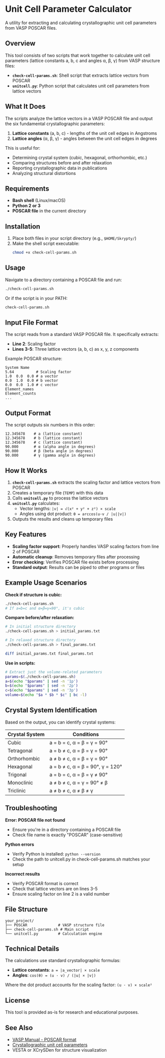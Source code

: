 # Unit Cell Parameter Calculator

A utility for extracting and calculating crystallographic unit cell parameters from VASP POSCAR files.

## Overview

This tool consists of two scripts that work together to calculate unit cell parameters (lattice constants a, b, c and angles α, β, γ) from VASP structure files:

- **`check-cell-params.sh`**: Shell script that extracts lattice vectors from POSCAR
- **`unitcell.py`**: Python script that calculates unit cell parameters from lattice vectors

## What It Does

The scripts analyze the lattice vectors in a VASP POSCAR file and output the six fundamental crystallographic parameters:

1. **Lattice constants** (a, b, c) - lengths of the unit cell edges in Angstroms
2. **Lattice angles** (α, β, γ) - angles between the unit cell edges in degrees

This is useful for:
- Determining crystal system (cubic, hexagonal, orthorhombic, etc.)
- Comparing structures before and after relaxation
- Reporting crystallographic data in publications
- Analyzing structural distortions

## Requirements

- **Bash shell** (Linux/macOS)
- **Python 2 or 3**
- **POSCAR file** in the current directory

## Installation

1. Place both files in your script directory (e.g., `$HOME/Skrypty/`)
2. Make the shell script executable:
   ```bash
   chmod +x check-cell-params.sh
   ```

## Usage

Navigate to a directory containing a POSCAR file and run:

```bash
./check-cell-params.sh
```

Or if the script is in your PATH:
```bash
check-cell-params.sh
```

## Input File Format

The script reads from a standard VASP POSCAR file. It specifically extracts:
- **Line 2**: Scaling factor
- **Lines 3-5**: Three lattice vectors (a, b, c) as x, y, z components

Example POSCAR structure:
```
System Name
5.64          # Scaling factor
1.0  0.0  0.0 # a vector
0.0  1.0  0.0 # b vector  
0.0  0.0  1.0 # c vector
Element_names
Element_counts
...
```

## Output Format

The script outputs six numbers in this order:
```
12.345678    # a (lattice constant)
12.345678    # b (lattice constant)
12.345678    # c (lattice constant)
90.000       # α (alpha angle in degrees)
90.000       # β (beta angle in degrees)  
90.000       # γ (gamma angle in degrees)
```

## How It Works

1. **`check-cell-params.sh`** extracts the scaling factor and lattice vectors from POSCAR
2. Creates a temporary file (`TEMP`) with this data
3. Calls **`unitcell.py`** to process the lattice vectors
4. **`unitcell.py`** calculates:
   - Vector lengths: `|v| = √(x² + y² + z²) × scale`
   - Angles using dot product: `θ = arccos(u·v / |u||v|)`
5. Outputs the results and cleans up temporary files

## Key Features

- **Scaling factor support**: Properly handles VASP scaling factors from line 2 of POSCAR
- **Automatic cleanup**: Removes temporary files after processing
- **Error checking**: Verifies POSCAR file exists before processing
- **Standard output**: Results can be piped to other programs or files

## Example Usage Scenarios

**Check if structure is cubic:**
```bash
./check-cell-params.sh
# If a=b=c and α=β=γ=90°, it's cubic
```

**Compare before/after relaxation:**
```bash
# In initial structure directory
./check-cell-params.sh > initial_params.txt

# In relaxed structure directory  
./check-cell-params.sh > final_params.txt

diff initial_params.txt final_params.txt
```

**Use in scripts:**
```bash
# Extract just the volume-related parameters
params=$(./check-cell-params.sh)
a=$(echo "$params" | sed -n '1p')
b=$(echo "$params" | sed -n '2p')
c=$(echo "$params" | sed -n '3p')
volume=$(echo "$a * $b * $c" | bc -l)
```

## Crystal System Identification

Based on the output, you can identify crystal systems:

| Crystal System | Conditions |
|----------------|------------|
| Cubic | a = b = c, α = β = γ = 90° |
| Tetragonal | a = b ≠ c, α = β = γ = 90° |
| Orthorhombic | a ≠ b ≠ c, α = β = γ = 90° |
| Hexagonal | a = b ≠ c, α = β = 90°, γ = 120° |
| Trigonal | a = b = c, α = β = γ ≠ 90° |
| Monoclinic | a ≠ b ≠ c, α = γ = 90° ≠ β |
| Triclinic | a ≠ b ≠ c, α ≠ β ≠ γ |

## Troubleshooting

**Error: POSCAR file not found**
- Ensure you're in a directory containing a POSCAR file
- Check file name is exactly "POSCAR" (case-sensitive)

**Python errors**
- Verify Python is installed: `python --version`
- Check the path to unitcell.py in check-cell-params.sh matches your setup

**Incorrect results**
- Verify POSCAR format is correct
- Check that lattice vectors are on lines 3-5
- Ensure scaling factor on line 2 is a valid number

## File Structure

```
your_project/
├── POSCAR              # VASP structure file
├── check-cell-params.sh # Main script
└── unitcell.py         # Calculation engine
```

## Technical Details

The calculations use standard crystallographic formulas:
- **Lattice constants**: `a = |a_vector| × scale`
- **Angles**: `cos(θ) = (u · v) / (|u| × |v|)`

Where the dot product accounts for the scaling factor: `(u · v) × scale²`

## License

This tool is provided as-is for research and educational purposes.

## See Also

- [VASP Manual - POSCAR format](https://www.vasp.at/wiki/index.php/POSCAR)
- [Crystallographic unit cell parameters](https://en.wikipedia.org/wiki/Crystal_system)
- VESTA or XCrySDen for structure visualization
